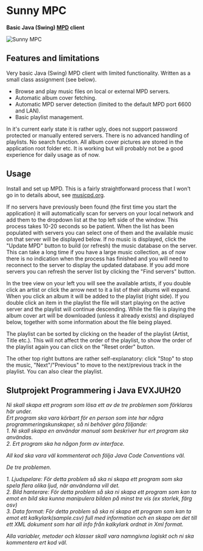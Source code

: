# Sunny MPC
**Basic Java (Swing) [MPD](https://github.com/MusicPlayerDaemon/MPD) client**

![Sunny MPC](https://www.bufonaturvard.se/images/sunnympc3.png)

## Features and limitations  

Very basic Java (Swing) MPD client with limited functionality. Written as a small class assignment (see below).

- Browse and play music files on local or external MPD servers.    
- Automatic album cover fetching.  
- Automatic MPD server detection (limited to the default MPD port 6600 and LAN).  
- Basic playlist management.  

In it's current early state it is rather ugly, does not support password protected or manually entered servers. There is no advanced handling of playlists. No search function. All album cover pictures are stored in the application root folder etc. It is working but will probably not be a good experience for daily usage as of now.
 
## Usage  

Install and set up MPD. This is a fairly straightforward process that I won't go in to details about, see [musicpd.org](https://www.musicpd.org/doc/html/index.html).

If no servers have previously been found (the first time you start the application) it will automatically scan for servers on your local network and add them to the dropdown list at the top left side of the window. This process takes 10-20 seconds so be patient. When the list has been populated with servers you can select one of them and the available music on that server will be displayed below. If no music is displayed, click the "Update MPD" button to build (or refresh) the music database on the server. This can take a long time if you have a large music collection, as of now there is no indication when the process has finished and you will need to reconnect to the server to display the updated database. If you add more servers you can refresh the server list by clicking the "Find servers" button.  

In the tree view on your left you will see the available artists, if you double click an artist or click the arrow next to it a list of their albums will expand. When you click an album it will be added to the playlist (right side). If you double click an item in the playlist the file will start playing on the active server and the playlist will continue descending. While the file is playing the album cover art will be downloaded (unless it already exists) and displayed below, together with some information about the file being played.  

The playlist can be sorted by clicking on the header of the playlist (Artist, Title etc.). This will not affect the order of the playlist, to show the order of the playlist again you can click on the "Reset order" button.

The other top right buttons are rather self-explanatory: click "Stop" to stop the music, "Next"/"Previous" to move to the next/previous track in the playlist. You can also clear the playlist.

## Slutprojekt Programmering i Java EVXJUH20

*Ni skall skapa ett program som lösa ett av de tre problemen som förklaras här under.*  
*Ert program ska vara körbart för en person som inte har några programmeringskunskaper, så ni behöver göra följande:*  
*1. Ni skall skapa en användar manual som beskriver hur ert program ska användas.*  
*2. Ert program ska ha någon form av interface.*  

*All kod ska vara väl kommenterat och följa Java Code Conventions väl.*  

*De tre problemen.*  

*_1. Ljudspelare: För detta problem så ska ni skapa ett program som ska spela flera olika ljud, när användarna vill det._*   
*2. Bild hanterare: För detta problem så ska ni skapa ett program som kan ta emot en bild ska kunna manipulera bilden på minst tre vis (ex storlek, färg osv)*  
*3. Data format: För detta problem så ska ni skapa ett program som kan ta emot ett kalkylark(sample.csv) full med information och en skapa om det till ett XML dokument som har all info från kalkylark ordnat in Xml format.*  

*Alla variabler, metoder och klasser skall vara namngivna logiskt och ni ska kommentera ert kod väl.*